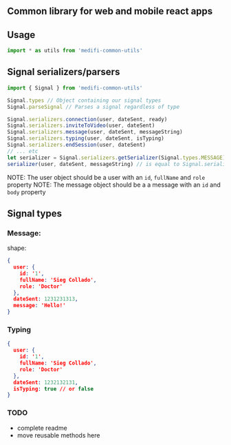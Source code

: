 ## Common library for web and mobile react apps

## Usage
```javascript
import * as utils from 'medifi-common-utils'
```


## Signal serializers/parsers
```javascript
import { Signal } from 'medifi-common-utils'

Signal.types // Object containing our signal types
Signal.parseSignal // Parses a signal regardless of type

Signal.serializers.connection(user, dateSent, ready)
Signal.serializers.inviteToVideo(user, dateSent)
Signal.serializers.message(user, dateSent, messageString)
Signal.serializers.typing(user, dateSent, isTyping)
Signal.serializers.endSession(user, dateSent)
// ... etc
let serializer = Signal.serializers.getSerializer(Signal.types.MESSAGE)
serializer(user, dateSent, messageString) // is equal to Signal.serializers.message

```

NOTE: The user object should be a user with an `id`, `fullName` and `role` property
NOTE: The message object should be a a message with an `id` and `body` property

## Signal types

### Message:

shape:

```json
{
  user: {
    id: '1',
    fullName: 'Sieg Collado',
    role: 'Doctor'
  },
  dateSent: 1231231313,
  message: 'Hello!'
}
```

### Typing

```json
{
  user: {
    id: '1',
    fullName: 'Sieg Collado',
    role: 'Doctor'
  },
  dateSent: 1232132131,
  isTyping: true // or false
}
```

### TODO

- complete readme
- move reusable methods here
